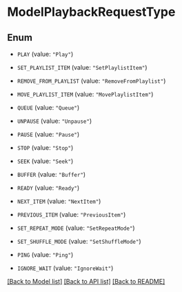 # ModelPlaybackRequestType

## Enum


* `PLAY` (value: `"Play"`)

* `SET_PLAYLIST_ITEM` (value: `"SetPlaylistItem"`)

* `REMOVE_FROM_PLAYLIST` (value: `"RemoveFromPlaylist"`)

* `MOVE_PLAYLIST_ITEM` (value: `"MovePlaylistItem"`)

* `QUEUE` (value: `"Queue"`)

* `UNPAUSE` (value: `"Unpause"`)

* `PAUSE` (value: `"Pause"`)

* `STOP` (value: `"Stop"`)

* `SEEK` (value: `"Seek"`)

* `BUFFER` (value: `"Buffer"`)

* `READY` (value: `"Ready"`)

* `NEXT_ITEM` (value: `"NextItem"`)

* `PREVIOUS_ITEM` (value: `"PreviousItem"`)

* `SET_REPEAT_MODE` (value: `"SetRepeatMode"`)

* `SET_SHUFFLE_MODE` (value: `"SetShuffleMode"`)

* `PING` (value: `"Ping"`)

* `IGNORE_WAIT` (value: `"IgnoreWait"`)


[[Back to Model list]](../README.md#documentation-for-models) [[Back to API list]](../README.md#documentation-for-api-endpoints) [[Back to README]](../README.md)


